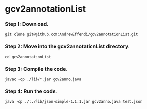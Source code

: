 # gcv2annotationList

### Step 1: Download.

`git clone git@github.com:AndrewEffendi/gcv2annotationList.git`

### Step 2: Move into the gcv2annotationList directory.

`cd gcv2annotationList`

### Step 3: Compile the code.

`javac -cp ./lib/*.jar gcv2anno.java`

### Step 4: Run the code.

`java -cp ./:./lib/json-simple-1.1.1.jar gcv2anno.java test.json`
